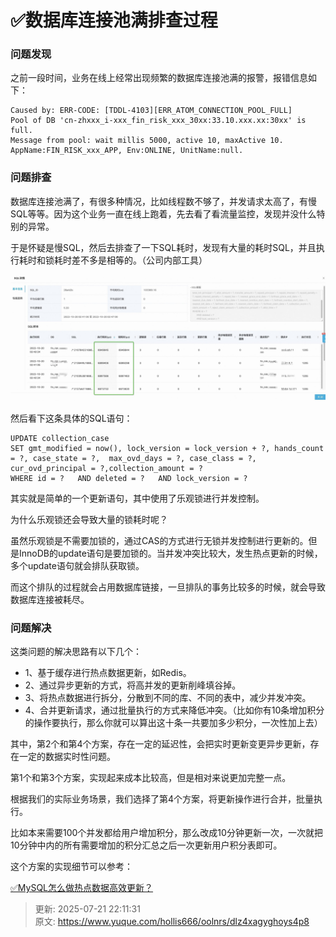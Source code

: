 # ✅数据库连接池满排查过程

### 问题发现
之前一段时间，业务在线上经常出现频繁的数据库连接池满的报警，报错信息如下：



```plain
Caused by: ERR-CODE: [TDDL-4103][ERR_ATOM_CONNECTION_POOL_FULL] 
Pool of DB 'cn-zhxxx_i-xxx_fin_risk_xxx_30xx:33.10.xxx.xx:30xx' is full. 
Message from pool: wait millis 5000, active 10, maxActive 10. 
AppName:FIN_RISK_xxx_APP, Env:ONLINE, UnitName:null. 
```



### 问题排查


数据库连接池满了，有很多种情况，比如线程数不够了，并发请求太高了，有慢SQL等等。因为这个业务一直在线上跑着，先去看了看流量监控，发现并没什么特别的异常。



于是怀疑是慢SQL，然后去排查了一下SQL耗时，发现有大量的耗时SQL，并且执行耗时和锁耗时差不多是相等的。（公司内部工具）



![1668684158230-44c1d921-62e1-4f69-bfbd-b2fc5e86a402.jpeg](./img/j10XczeEkJAJ6UQE/1668684158230-44c1d921-62e1-4f69-bfbd-b2fc5e86a402-841573.jpeg)

然后看下这条具体的SQL语句：



```plain
UPDATE collection_case 
SET gmt_modified = now(), lock_version = lock_version + ?, hands_count = ?, case_state = ?,  max_ovd_days = ?, case_class = ?, cur_ovd_principal = ?,collection_amount = ? 
WHERE id = ?   AND deleted = ?   AND lock_version = ? 
```



其实就是简单的一个更新语句，其中使用了乐观锁进行并发控制。



为什么乐观锁还会导致大量的锁耗时呢？



虽然乐观锁是不需要加锁的，通过CAS的方式进行无锁并发控制进行更新的。但是InnoDB的update语句是要加锁的。当并发冲突比较大，发生热点更新的时候，多个update语句就会排队获取锁。



而这个排队的过程就会占用数据库链接，一旦排队的事务比较多的时候，就会导致数据库连接被耗尽。

### 问题解决


这类问题的解决思路有以下几个：



+ 1、基于缓存进行热点数据更新，如Redis。
+ 2、通过异步更新的方式，将高并发的更新削峰填谷掉。
+ 3、将热点数据进行拆分，分散到不同的库、不同的表中，减少并发冲突。
+ 4、合并更新请求，通过批量执行的方式来降低冲突。（比如你有10条增加积分的操作要执行，那么你就可以算出这十条一共要加多少积分，一次性加上去）



其中，第2个和第4个方案，存在一定的延迟性，会把实时更新变更异步更新，存在一定的数据实时性问题。



第1个和第3个方案，实现起来成本比较高，但是相对来说更加完整一点。



根据我们的实际业务场景，我们选择了第4个方案，将更新操作进行合并，批量执行。



比如本来需要100个并发都给用户增加积分，那么改成10分钟更新一次，一次就把10分钟中内的所有需要增加的积分汇总之后一次更新用户积分表即可。



这个方案的实现细节可以参考：



[✅MySQL怎么做热点数据高效更新？](https://www.yuque.com/hollis666/oolnrs/rfqcbz190k9egley)



> 更新: 2025-07-21 22:11:31  
> 原文: <https://www.yuque.com/hollis666/oolnrs/dlz4xagyghoys4p8>
